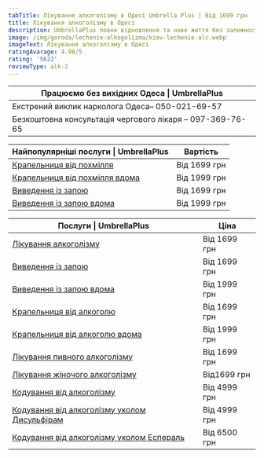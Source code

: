 ```yaml
---
tabTitle: Лікування алкоголізму в Одесі Umbrella Plus | Від 1699 грн
title: Лікування алкоголізму в Одесі
description: UmbrellaPlus повне відновлення та нове життя без залежності
image: /img/goroda/lechenie-alkogolizma/kiev-lechenie-alc.webp
imageText: Лікування алкоголізму в Одесі
ratingAvarage: 4.98/5
rating: '5622'
reviewType: alk-2
---
```


| Працюємо без вихідних Одеса \| UmbrellaPlus               |
| --------------------------------------------------------- |
| Екстрений виклик нарколога Одеса– 050-021-69-57           |
| Безкоштовна консультація чергового лікаря – 097-369-76-65 |

| Найпопулярніші послуги \| UmbrellaPlus                                                                                    | Вартість     |
| ------------------------------------------------------------------------------------------------------------------------- | ------------ |
| [Крапельниця від похмілля](https://umbrella-plus.com.ua/uk/services/kapelnica_ot_alkogola_umbrellaplus-ua/)               | Від 1699 грн |
| [Крапельниця від похмілля вдома](https://umbrella-plus.com.ua/uk/services/kapelnica_ot_alkogola_na_domy_umbrellaplus-ua/) | Від 1999 грн |
| [Виведення із запою](https://umbrella-plus.com.ua/uk/services/vivod-iz-zapoia-umbrellaplus-ua/)                           | Від 1699 грн |
| [Виведення із запою вдома](https://umbrella-plus.com.ua/uk/services/vivod-iz-zapoia-na-domy-umbrellaplus-ua/)             | Від 1999 грн |

| Послуги \| UmbrellaPlus                                                                                                                     | Ціна         |
| ------------------------------------------------------------------------------------------------------------------------------------------- | ------------ |
| [Лікування алкоголізму](https://umbrella-plus.com.ua/uk/services/lechenie-alkogolizma-ua/)                                                  | Від 1699 грн |
| [Виведення із запою](https://umbrella-plus.com.ua/uk/services/vivod-iz-zapoia-umbrellaplus-ua/)                                             | Від 1699 грн |
| [Виведення із запою вдома](https://umbrella-plus.com.ua/uk/services/vivod-iz-zapoia-na-domy-umbrellaplus-ua/)                               | Від 1999 грн |
| [Крапельниця від алкоголю](https://umbrella-plus.com.ua/uk/services/kapelnica_ot_alkogola_umbrellaplus-ua/)                                 | Від 1699 грн |
| [Крапельниця від алкоголю вдома](https://umbrella-plus.com.ua/uk/services/kapelnica_ot_alkogola_na_domy_umbrellaplus-ua/)                   | Від 1999 грн |
| [Лікування пивного алкоголізму](https://umbrella-plus.com.ua/uk/services/lechenie-pivnogo-alkogolizma-umbrellaplus-ua/)                     | Від 1699 грн |
| [Лікування жіночого алкоголізму](https://umbrella-plus.com.ua/uk/services/lechenie-jenskogo-alkogolizma-umbrellaplus-ua/)                   | Від1699 грн  |
| [Кодування від алкоголізму](https://umbrella-plus.com.ua/uk/services/kodirovka-ot-alkogolia-umbrellaplus-ua/)                               | Від 4999 грн |
| [Кодування від алкоголізму уколом Дисульфірам](https://umbrella-plus.com.ua/uk/services/kodirovka-ot-alkogolia-disulfiram-umbrellaplus-ua/) | Від 4999 грн |
| [Кодування від алкоголізму уколом Еспераль](https://umbrella-plus.com.ua/uk/services/kodirovka-ot-alkogolizma-espiarl-umbrellaplus-ua/)     | Від 6500 грн |
